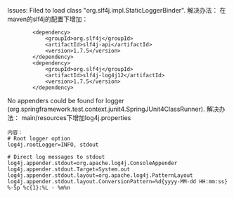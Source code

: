 


Issues:
Filed to load class "org.slf4j.impl.StaticLoggerBinder".
	解决办法：
	在maven的slf4j的配置下增加：
	
	
			<dependency>
				<groupId>org.slf4j</groupId>
				<artifactId>slf4j-api</artifactId>
				<version>1.7.5</version>
			</dependency>
			<dependency>
				<groupId>org.slf4j</groupId>
				<artifactId>slf4j-log4j12</artifactId>
				<version>1.7.5</version>
			</dependency>
			
			

No appenders could be found for logger (org.springframework.test.context.junit4.SpringJUnit4ClassRunner).
	解决办法：
	main/resources下增加log4j.properties
	
	内容：
	# Root logger option
	log4j.rootLogger=INFO, stdout
	
	# Direct log messages to stdout
	log4j.appender.stdout=org.apache.log4j.ConsoleAppender
	log4j.appender.stdout.Target=System.out
	log4j.appender.stdout.layout=org.apache.log4j.PatternLayout
	log4j.appender.stdout.layout.ConversionPattern=%d{yyyy-MM-dd HH:mm:ss} %-5p %c{1}:%L - %m%n	

